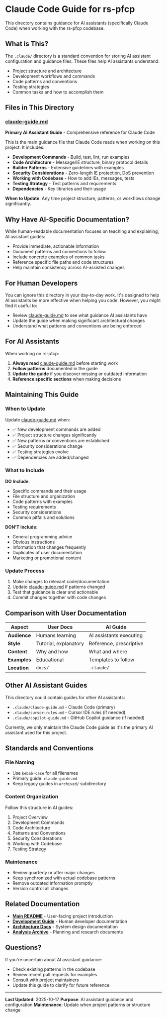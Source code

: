 # Claude Code Guide for rs-pfcp

This directory contains guidance for AI assistants (specifically Claude Code) when working with the rs-pfcp codebase.

## What is This?

The `.claude/` directory is a standard convention for storing AI assistant configuration and guidance files. These files help AI assistants understand:
- Project structure and architecture
- Development workflows and commands
- Code patterns and conventions
- Testing strategies
- Common tasks and how to accomplish them

## Files in This Directory

### [claude-guide.md](claude-guide.md)
**Primary AI Assistant Guide** - Comprehensive reference for Claude Code

This is the main guidance file that Claude Code reads when working on this project. It includes:
- **Development Commands** - Build, test, lint, run examples
- **Code Architecture** - Message/IE structure, binary protocol details
- **Builder Patterns** - Extensive guidelines with examples
- **Security Considerations** - Zero-length IE protection, DoS prevention
- **Working with Codebase** - How to add IEs, messages, tests
- **Testing Strategy** - Test patterns and requirements
- **Dependencies** - Key libraries and their usage

**When to Update**: Any time project structure, patterns, or workflows change significantly.

## Why Have AI-Specific Documentation?

While human-readable documentation focuses on teaching and explaining, AI assistant guides:
- Provide immediate, actionable information
- Document patterns and conventions to follow
- Include concrete examples of common tasks
- Reference specific file paths and code structures
- Help maintain consistency across AI-assisted changes

## For Human Developers

You can ignore this directory in your day-to-day work. It's designed to help AI assistants be more effective when helping you code. However, you might find it useful to:
- Review [claude-guide.md](claude-guide.md) to see what guidance AI assistants have
- Update the guide when making significant architectural changes
- Understand what patterns and conventions are being enforced

## For AI Assistants

When working on rs-pfcp:
1. **Always read** [claude-guide.md](claude-guide.md) before starting work
2. **Follow patterns** documented in the guide
3. **Update the guide** if you discover missing or outdated information
4. **Reference specific sections** when making decisions

## Maintaining This Guide

### When to Update

Update [claude-guide.md](claude-guide.md) when:
- ✅ New development commands are added
- ✅ Project structure changes significantly
- ✅ New patterns or conventions are established
- ✅ Security considerations change
- ✅ Testing strategies evolve
- ✅ Dependencies are added/changed

### What to Include

**DO Include**:
- Specific commands and their usage
- File structure and organization
- Code patterns with examples
- Testing requirements
- Security considerations
- Common pitfalls and solutions

**DON'T Include**:
- General programming advice
- Obvious instructions
- Information that changes frequently
- Duplicates of user documentation
- Marketing or promotional content

### Update Process

1. Make changes to relevant code/documentation
2. Update [claude-guide.md](claude-guide.md) if patterns changed
3. Test that guidance is clear and actionable
4. Commit changes together with code changes

## Comparison with User Documentation

| Aspect | User Docs | AI Guide |
|--------|-----------|----------|
| **Audience** | Humans learning | AI assistants executing |
| **Style** | Tutorial, explanatory | Reference, prescriptive |
| **Content** | Why and how | What and where |
| **Examples** | Educational | Templates to follow |
| **Location** | `docs/` | `.claude/` |

## Other AI Assistant Guides

This directory could contain guides for other AI assistants:
- `.claude/claude-guide.md` - Claude Code (primary)
- `.claude/cursor-rules.md` - Cursor IDE rules (if needed)
- `.claude/copilot-guide.md` - GitHub Copilot guidance (if needed)

Currently, we only maintain the Claude Code guide as it's the primary AI assistant used for this project.

## Standards and Conventions

### File Naming
- Use `kebab-case` for all filenames
- Primary guide: `claude-guide.md`
- Keep legacy guides in `archived/` subdirectory

### Content Organization
Follow this structure in AI guides:
1. Project Overview
2. Development Commands
3. Code Architecture
4. Patterns and Conventions
5. Security Considerations
6. Working with Codebase
7. Testing Strategy

### Maintenance
- Review quarterly or after major changes
- Keep synchronized with actual codebase patterns
- Remove outdated information promptly
- Version control all changes

## Related Documentation

- **[Main README](../README.md)** - User-facing project introduction
- **[Development Guide](../docs/development/)** - Human developer documentation
- **[Architecture Docs](../docs/architecture/)** - System design documentation
- **[Analysis Archive](../docs/analysis/)** - Planning and research documents

## Questions?

If you're uncertain about AI assistant guidance:
- Check existing patterns in the codebase
- Review recent pull requests for examples
- Consult with project maintainers
- Update this guide to clarify for future reference

---

**Last Updated**: 2025-10-17
**Purpose**: AI assistant guidance and configuration
**Maintenance**: Update when project patterns or structure change
